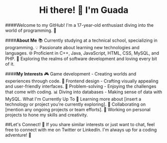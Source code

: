 <h1 align=center>Hi there! 👋 I'm Guada</h1>
<h3 align=center></h3>

####Welcome to my GitHub! I'm a 17-year-old enthusiast diving into the world of programming. 🌟

####**About Me**
📚 Currently studying at a technical school, specializing in programming.
💡 Passionate about learning new technologies and languages.
🌐 Proficient in C++, Java, JavaScript, HTML, CSS, MySQL, and PHP.
🚀 Exploring the realms of software development and loving every bit of it.

####**My Interests**
🎮 Game development - Creating worlds and experiences through code.
🌈 Frontend design - Crafting visually appealing and user-friendly interfaces.
🧩 Problem-solving - Enjoying the challenges that come with coding.
📊 Diving into databases - Making sense of data with MySQL.
What I'm Currently Up To
🌱 Learning more about [insert a technology or project you're currently exploring].
🤝 Collaborating on [mention any ongoing projects or team efforts].
📝 Working on personal projects to hone my skills and creativity.

##Let's Connect!
💌 If you share similar interests or just want to chat, feel free to connect with me on Twitter or LinkedIn. I'm always up for a coding adventure! 🚀
